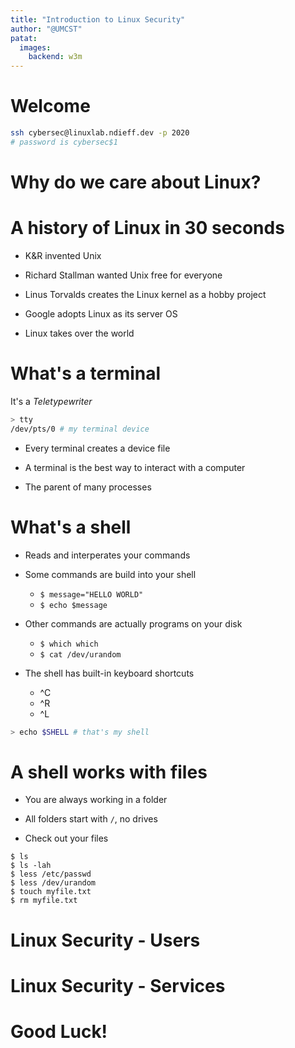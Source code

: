 ```yaml
---
title: "Introduction to Linux Security"
author: "@UMCST"
patat:
  images:
    backend: w3m
---
```


# Welcome

```sh
ssh cybersec@linuxlab.ndieff.dev -p 2020
# password is cybersec$1
```

# Why do we care about Linux?


# A history of Linux in 30 seconds

- K&R invented Unix

- Richard Stallman wanted Unix free for everyone

- Linus Torvalds creates the Linux kernel as a hobby project

- Google adopts Linux as its server OS

- Linux takes over the world

# What's a terminal
It's a _Teletypewriter_

```sh
> tty 
/dev/pts/0 # my terminal device
```

- Every terminal creates a device file

- A terminal is the best way to interact with a computer

- The parent of many processes

# What's a shell
- Reads and interperates your commands

- Some commands are build into your shell
    * `$ message="HELLO WORLD"`
    * `$ echo $message`

- Other commands are actually programs on your disk
    * `$ which which`
    * `$ cat /dev/urandom`

- The shell has built-in keyboard shortcuts
    * ^C
    * ^R
    * ^L

```sh
> echo $SHELL # that's my shell
```

# A shell works with files

- You are always working in a folder

- All folders start with `/`, no drives

- Check out your files
```
$ ls
$ ls -lah
$ less /etc/passwd
$ less /dev/urandom
$ touch myfile.txt
$ rm myfile.txt
```

# Linux Security - Users


# Linux Security - Services


# Good Luck!


